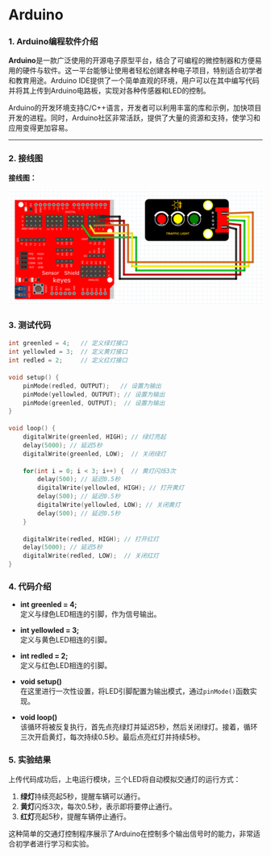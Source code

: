 # Arduino

### 1. Arduino编程软件介绍

**Arduino**是一款广泛使用的开源电子原型平台，结合了可编程的微控制器和方便易用的硬件与软件。这一平台能够让使用者轻松创建各种电子项目，特别适合初学者和教育用途。Arduino IDE提供了一个简单直观的环境，用户可以在其中编写代码并将其上传到Arduino电路板，实现对各种传感器和LED的控制。

Arduino的开发环境支持C/C++语言，开发者可以利用丰富的库和示例，加快项目开发的进程。同时，Arduino社区非常活跃，提供了大量的资源和支持，使学习和应用变得更加容易。

---

### 2. 接线图

**接线图：**

![接线图](media/4ebe8b41bbf4bcb673aab9c5fb51c79c.png)

### 3. 测试代码

```cpp
int greenled = 4;   // 定义绿灯接口
int yellowled = 3;  // 定义黄灯接口
int redled = 2;     // 定义红灯接口

void setup() {
    pinMode(redled, OUTPUT);   // 设置为输出
    pinMode(yellowled, OUTPUT); // 设置为输出
    pinMode(greenled, OUTPUT);  // 设置为输出
}

void loop() {
    digitalWrite(greenled, HIGH); // 绿灯亮起
    delay(5000); // 延迟5秒
    digitalWrite(greenled, LOW);  // 关闭绿灯

    for(int i = 0; i < 3; i++) {  // 黄灯闪烁3次
        delay(500); // 延迟0.5秒
        digitalWrite(yellowled, HIGH); // 打开黄灯
        delay(500); // 延迟0.5秒
        digitalWrite(yellowled, LOW); // 关闭黄灯
        delay(500); // 延迟0.5秒
    }

    digitalWrite(redled, HIGH); // 打开红灯
    delay(5000); // 延迟5秒
    digitalWrite(redled, LOW);  // 关闭红灯
}
```

### 4. 代码介绍

- **int greenled = 4;**  
  定义与绿色LED相连的引脚，作为信号输出。

- **int yellowled = 3;**  
  定义与黄色LED相连的引脚。

- **int redled = 2;**  
  定义与红色LED相连的引脚。

- **void setup()**  
  在这里进行一次性设置，将LED引脚配置为输出模式，通过`pinMode()`函数实现。

- **void loop()**  
  该循环将被反复执行，首先点亮绿灯并延迟5秒，然后关闭绿灯。接着，循环三次开启黄灯，每次持续0.5秒。最后点亮红灯并持续5秒。

### 5. 实验结果

上传代码成功后，上电运行模块，三个LED将自动模拟交通灯的运行方式：

1. **绿灯**持续亮起5秒，提醒车辆可以通行。
2. **黄灯**闪烁3次，每次0.5秒，表示即将要停止通行。
3. **红灯**亮起5秒，提醒车辆停止通行。

这种简单的交通灯控制程序展示了Arduino在控制多个输出信号时的能力，非常适合初学者进行学习和实验。

